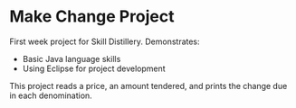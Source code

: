# Make Change Project

First week project for Skill Distillery.
Demonstrates:
* Basic Java language skills
* Using Eclipse for project development

This project reads a price, an amount tendered, and prints the change due in each denomination.